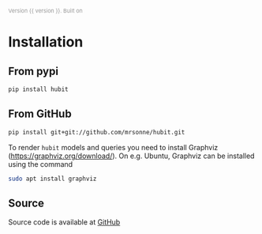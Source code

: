<span style="color:RGBA(0,0,0,.4); font-size: 11px;">
Version {{ version }}. Built on 
    <script type="text/javascript"> 
    var md = new Date(document.lastModified) 
    document.write( md.toDateString() )
    </script> 
</span>

# Installation

## From pypi
```sh
pip install hubit
```


## From GitHub
```sh
pip install git+git://github.com/mrsonne/hubit.git
```

To render `hubit` models and queries you need to install Graphviz (https://graphviz.org/download/). On e.g. Ubuntu, Graphviz can be installed using the command

```sh
sudo apt install graphviz
```

## Source

Source code is available at [GitHub](https://github.com/mrsonne/hubit)